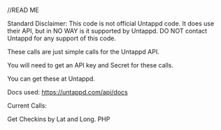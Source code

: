 //READ ME

Standard Disclaimer: This code is not official Untappd code. It does use their API, but in NO WAY is it supported by Untappd. DO NOT contact Untappd for any support of this code.


These calls are just simple calls for the Untappd API.

You will need to get an API key and Secret for these calls.

You can get these at Untappd.

Docs used: https://untappd.com/api/docs

Current Calls:

Get Checkins by Lat and Long. PHP
